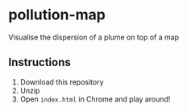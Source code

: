 # pollution-map
Visualise the dispersion of a plume on top of a map

## Instructions
1. Download this repository
2. Unzip
3. Open `index.html` in Chrome and play around!
